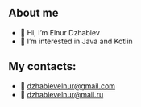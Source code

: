 ## About me
- 👋 Hi, I’m Elnur Dzhabiev
- 👀 I’m interested in Java and Kotlin
## My contacts:
- :email: dzhabievelnur@gmail.com
- :email:  dzhabievelnur@mail.ru   

<!---
ElnurDzhabiev/ElnurDzhabiev is a ✨ special ✨ repository because its `README.md` (this file) appears on your GitHub profile.
You can click the Preview link to take a look at your changes.
--->
